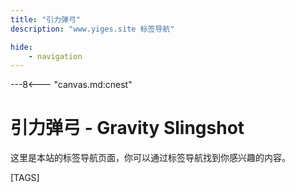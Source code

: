 ```yaml
---
title: "引力弹弓"
description: "www.yiges.site 标签导航"

hide:
    - navigation
---
```


---8<--- "canvas.md:cnest"

# 引力弹弓 - Gravity Slingshot

这里是本站的标签导航页面，你可以通过标签导航找到你感兴趣的内容。

[TAGS]